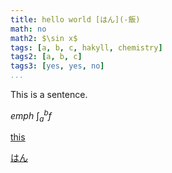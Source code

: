 ```yaml
---
title: hello world [はん](-飯)
math: no
math2: $\sin x$
tags: [a, b, c, hakyll, chemistry]
tags2: [a, b, c]
tags3: [yes, yes, no]
...
```


This is a sentence.

*emph* $\int_a^b f$

[this](http://google.com)

[はん](-飯)
